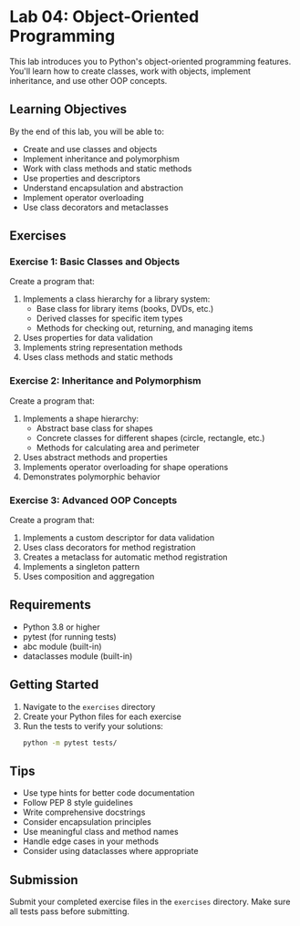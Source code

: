 # Lab 04: Object-Oriented Programming

This lab introduces you to Python's object-oriented programming features. You'll learn how to create classes, work with objects, implement inheritance, and use other OOP concepts.

## Learning Objectives

By the end of this lab, you will be able to:
- Create and use classes and objects
- Implement inheritance and polymorphism
- Work with class methods and static methods
- Use properties and descriptors
- Understand encapsulation and abstraction
- Implement operator overloading
- Use class decorators and metaclasses

## Exercises

### Exercise 1: Basic Classes and Objects
Create a program that:
1. Implements a class hierarchy for a library system:
   - Base class for library items (books, DVDs, etc.)
   - Derived classes for specific item types
   - Methods for checking out, returning, and managing items
2. Uses properties for data validation
3. Implements string representation methods
4. Uses class methods and static methods

### Exercise 2: Inheritance and Polymorphism
Create a program that:
1. Implements a shape hierarchy:
   - Abstract base class for shapes
   - Concrete classes for different shapes (circle, rectangle, etc.)
   - Methods for calculating area and perimeter
2. Uses abstract methods and properties
3. Implements operator overloading for shape operations
4. Demonstrates polymorphic behavior

### Exercise 3: Advanced OOP Concepts
Create a program that:
1. Implements a custom descriptor for data validation
2. Uses class decorators for method registration
3. Creates a metaclass for automatic method registration
4. Implements a singleton pattern
5. Uses composition and aggregation

## Requirements

- Python 3.8 or higher
- pytest (for running tests)
- abc module (built-in)
- dataclasses module (built-in)

## Getting Started

1. Navigate to the `exercises` directory
2. Create your Python files for each exercise
3. Run the tests to verify your solutions:
   ```bash
   python -m pytest tests/
   ```

## Tips

- Use type hints for better code documentation
- Follow PEP 8 style guidelines
- Write comprehensive docstrings
- Consider encapsulation principles
- Use meaningful class and method names
- Handle edge cases in your methods
- Consider using dataclasses where appropriate

## Submission

Submit your completed exercise files in the `exercises` directory. Make sure all tests pass before submitting. 
